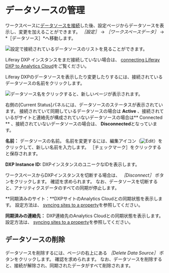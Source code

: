 # データソースの管理

ワークスペースに[データソースを接続](../connecting-data-sources.md)した後、設定ページからデータソースを表示し、変更を加えることができます。 *［設定］* &rarr; *［ワークスペースデータ］* &rarr; *［データソース］*へ移動します。

![設定で接続されているデータソースのリストを見ることができます。](./managing-data-sources/images/01.png)

Liferay DXP インスタンスをまだ接続していない場合は、 [connecting Liferay DXP to Analytics Cloud](../getting-started/connecting-liferay-dxp-to-analytics-cloud.md)をご覧ください。

Liferay DXPのデータソースを表示したり変更したりするには、接続されているデータソースの名前をクリックします。

![データソース名をクリックすると、新しいページが表示されます。](./managing-data-sources/images/02.png)

右側の[Current Status]パネルには、データソースのステータスが表示されています。  接続されていて同期しているデータソースの場合は **Active** 、接続されているがサイトと連絡先が構成されていないデータソースの場合は** Connected ** 、接続されていないデータソースの場合は、 **Disconnected**となっています。

**名前：** データソースの名前。 名前を変更するには、編集アイコン（![Edit](../images/icon-edit.png)）をクリックして、新しい名前を入力します。 ［チェックマーク］をクリックすると保存されます。

**DXP Instance ID:** DXPインスタンスのユニークなIDを表示します。

ワークスペースからDXPインスタンスを切断する場合は、 *［Disconnect］* ボタンをクリックします。 確認を求められます。 なお、データソースを切断すると、アナリティクスデータのすべての同期が停止します。

**同期済みのサイト：**DXPサイトのAnalytics Cloudとの同期状態を表示します。 設定方法は、 [syncing sites to a property](../workspace-settings/scoping-sites-and-individuals-using-properties.md#syncing-sites-to-a-property)を参照してください。

**同期済みの連絡先：** DXP連絡先のAnalytics Cloudとの同期状態を表示します。 設定方法は、 [syncing sites to a property](../workspace-settings/scoping-sites-and-individuals-using-properties.md#syncing-contacts-to-a-property)を参照してください。

## データソースの削除

データソースを削除するには、ページの右上にある *［Delete Data Source］* ボタンをクリックします。 確認を求められます。 なお、データソースを削除すると、接続が解除され、同期されたデータがすべて削除されます。
